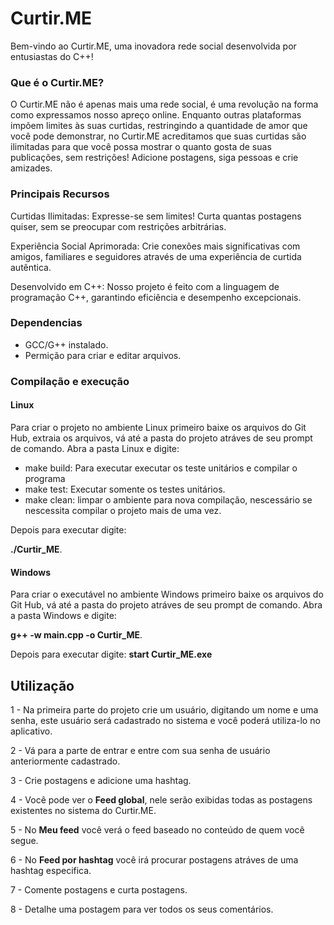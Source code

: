 # Curtir.ME
Bem-vindo ao Curtir.ME, uma inovadora rede social desenvolvida por entusiastas do C++!

### Que é o Curtir.ME?
O Curtir.ME não é apenas mais uma rede social, é uma revolução na forma como expressamos nosso apreço online. Enquanto outras plataformas impõem limites às suas curtidas, restringindo a quantidade de amor que você pode demonstrar, no Curtir.ME acreditamos que suas curtidas são ilimitadas para que você possa mostrar o quanto gosta de suas publicações, sem restrições! Adicione postagens, siga pessoas e crie amizades.

### Principais Recursos
Curtidas Ilimitadas: Expresse-se sem limites! Curta quantas postagens quiser, sem se preocupar com restrições arbitrárias.

Experiência Social Aprimorada: Crie conexões mais significativas com amigos, familiares e seguidores através de uma experiência de curtida autêntica.

Desenvolvido em C++: Nosso projeto é feito com a linguagem de programação C++, garantindo eficiência e desempenho excepcionais.

### Dependencias
- GCC/G++ instalado.
- Permição para criar e editar arquivos.

### Compilação e execução

#### Linux
Para criar o projeto no ambiente Linux primeiro baixe os arquivos do Git Hub, extraia os arquivos, vá até a pasta do projeto atráves de seu prompt de comando. Abra a pasta Linux e digite:

- make build: Para executar executar os teste unitários e compilar o programa
- make test: Executar somente os testes unitários.
- make clean: limpar o ambiente para nova compilação, nescessário se nescessita compilar o projeto mais de uma vez.
  
Depois para executar digite:

**./Curtir_ME**.

#### Windows

Para criar o executável no ambiente Windows primeiro baixe os arquivos do Git Hub, vá até a pasta do projeto atráves de seu prompt de comando. Abra a pasta Windows e digite:

**g++ -w main.cpp -o Curtir_ME**.

Depois para executar digite:
**start Curtir_ME.exe**

## Utilização

1 - Na primeira parte do projeto crie um usuário, digitando um nome e uma senha, este usuário será cadastrado no sistema e você poderá utiliza-lo no aplicativo.

2 - Vá para a parte de entrar e entre com sua senha de usuário anteriormente cadastrado.

3 - Crie postagens e adicione uma hashtag.

4 - Você pode ver o **Feed global**, nele serão exibidas todas as postagens existentes no sistema do Curtir.ME.

5 - No **Meu feed** você verá o feed baseado no conteúdo de quem você segue.

6 - No **Feed por hashtag** você irá procurar postagens atráves de uma hashtag especifica.

7 - Comente postagens e curta postagens.

8 - Detalhe uma postagem para ver todos os seus comentários.

